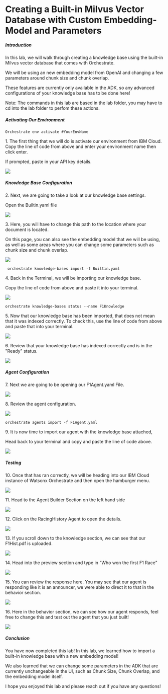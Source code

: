 # Creating a Built-in Milvus Vector Database with Custom Embedding-Model and Parameters

##### Introduction

In this lab, we will walk through creating a knowledge base using the built-in Milvus vector database that comes with Orchestrate.

We will be using an new embedding model from OpenAI and changing a few parameters around chunk size and chunk overlap.

These features are currently only available in the ADK, so any advanced configurations of your knowledge base has to be done here!

Note: The commands in this lab are based in the lab folder, you may have to cd into the lab folder to perfom these actions.

##### Activating Our Environment

```
Orchestrate env activate #YourEnvName
```

1\. The first thing that we will do is activate our environment from IBM Cloud. Copy the line of code from above and enter your environment name then click enter.

If prompted, paste in your API key details.

![](https://ajeuwbhvhr.cloudimg.io/https://colony-recorder.s3.amazonaws.com/files/2025-09-03/e2678fb2-ae7b-4e5d-8aae-97b28dcb2df9/ascreenshot.jpeg?tl_px=195,466&br_px=1000,915&force_format=jpeg&q=100&width=804)

##### Knowledge Base Configuration

2\. Next, we are going to take a look at our knowledge base settings.

Open the Builtin.yaml file

![](https://ajeuwbhvhr.cloudimg.io/https://colony-recorder.s3.amazonaws.com/files/2025-09-03/9d599387-dc94-49d3-be64-4865f5501b07/user_cropped_screenshot.webp?tl_px=0,134&br_px=502,415&force_format=jpeg&q=100&width=503)

3\. Here, you will have to change this path to the location where your document is located.

On this page, you can also see the embedding model that we will be using, as well as some areas where you can change some parameters such as chunk size and chunk overlap.

![](https://ajeuwbhvhr.cloudimg.io/https://colony-recorder.s3.amazonaws.com/files/2025-09-03/849ae0cd-b00e-45c9-93de-879c5c37732a/ascreenshot.jpeg?tl_px=230,70&br_px=1091,551&force_format=jpeg&q=100&width=860&wat_scale=76&wat=1&wat_opacity=1&wat_gravity=northwest&wat_url=https://colony-recorder.s3.amazonaws.com/images/watermarks/FB923C_standard.png&wat_pad=617,120)

```
 orchestrate knowledge-bases import -f Builtin.yaml
```

4\. Back in the Terminal, we will be importing our knowledge base.

Copy the line of code from above and paste it into your terminal.

![](https://ajeuwbhvhr.cloudimg.io/https://colony-recorder.s3.amazonaws.com/files/2025-09-03/1d6dd928-90d3-46ae-bab2-5000f71022cb/ascreenshot.jpeg?tl_px=217,493&br_px=1021,943&force_format=jpeg&q=100&width=804)

```
orchestrate knowledge-bases status --name F1Knowledge
```

5\. Now that our knowledge base has been imported, that does not mean that it was indexed correctly. To check this, use the line of code from above and  paste that into your terminal.

![](https://ajeuwbhvhr.cloudimg.io/https://colony-recorder.s3.amazonaws.com/files/2025-09-03/740e9d4e-4ff8-419e-b424-7efb53182082/ascreenshot.jpeg?tl_px=182,509&br_px=987,958&force_format=jpeg&q=100&width=804)

6\. Review that your knowledge base has indexed correctly and is in the "Ready" status.

![](https://ajeuwbhvhr.cloudimg.io/https://colony-recorder.s3.amazonaws.com/files/2025-09-03/f59aea03-9f12-4e11-b4da-ad00cde92617/ascreenshot.jpeg?tl_px=506,439&br_px=1653,1080&force_format=jpeg&q=100&width=1120.0&wat=1&wat_opacity=1&wat_gravity=northwest&wat_url=https://colony-recorder.s3.amazonaws.com/images/watermarks/FB923C_standard.png&wat_pad=523,360)

##### Agent Configuration

7\. Next we are going to be opening our F1Agent.yaml File.

![](https://ajeuwbhvhr.cloudimg.io/https://colony-recorder.s3.amazonaws.com/files/2025-09-03/e66cb394-279b-4414-8942-2a0ecc903ec9/user_cropped_screenshot.webp?tl_px=148,19&br_px=773,369&force_format=jpeg&q=100&width=625)

8\. Review the agent configuration.

![](https://ajeuwbhvhr.cloudimg.io/https://colony-recorder.s3.amazonaws.com/files/2025-09-03/07f7a3c6-1656-4d1d-893d-33c96486111f/ascreenshot.jpeg?tl_px=244,60&br_px=1104,541&force_format=jpeg&q=100&width=860&wat_scale=76&wat=1&wat_opacity=1&wat_gravity=northwest&wat_url=https://colony-recorder.s3.amazonaws.com/images/watermarks/FB923C_standard.png&wat_pad=431,135)

```
orchestrate agents import -f F1Agent.yaml
```

9\. It is now time to import our agent with the knowledge base attached,

Head back to your terminal and copy and paste the line of code above.

![](https://ajeuwbhvhr.cloudimg.io/https://colony-recorder.s3.amazonaws.com/files/2025-09-03/3caac8d4-cebb-4d06-b0c7-3b1487638161/ascreenshot.jpeg?tl_px=217,596&br_px=1021,1045&force_format=jpeg&q=100&width=804)

##### Testing

10\. Once that has ran correctly, we will be heading into our IBM Cloud instance of Watsonx Orchestrate and then open the hamburger menu.

![](https://ajeuwbhvhr.cloudimg.io/https://colony-recorder.s3.amazonaws.com/files/2025-09-03/b57dad8c-57e5-4a2b-8608-eea591074857/ascreenshot.jpeg?tl_px=0,0&br_px=1376,769&force_format=jpeg&q=100&width=1120.0&wat=1&wat_opacity=1&wat_gravity=northwest&wat_url=https://colony-recorder.s3.amazonaws.com/images/watermarks/FB923C_standard.png&wat_pad=-19,51)

11\. Head to the Agent Builder Section on the left hand side

![](https://ajeuwbhvhr.cloudimg.io/https://colony-recorder.s3.amazonaws.com/files/2025-09-03/e5dac22a-f235-4d0e-b58c-b9063afc2828/ascreenshot.jpeg?tl_px=0,0&br_px=1376,769&force_format=jpeg&q=100&width=1120.0&wat=1&wat_opacity=1&wat_gravity=northwest&wat_url=https://colony-recorder.s3.amazonaws.com/images/watermarks/FB923C_standard.png&wat_pad=77,168)

12\. Click on the RacingHistory Agent to open the details.

![](https://ajeuwbhvhr.cloudimg.io/https://colony-recorder.s3.amazonaws.com/files/2025-09-03/452157e8-34bc-4f26-bba3-c37496b0a314/ascreenshot.jpeg?tl_px=142,413&br_px=1125,962&force_format=jpeg&q=100&width=983&wat_scale=87&wat=1&wat_opacity=1&wat_gravity=northwest&wat_url=https://colony-recorder.s3.amazonaws.com/images/watermarks/FB923C_standard.png&wat_pad=459,243)

13\. If you scroll down to the knowledge section, we can see that our F1Hist.pdf is uploaded.

![](https://ajeuwbhvhr.cloudimg.io/https://colony-recorder.s3.amazonaws.com/files/2025-09-03/f6424dcc-4dec-4e7f-92aa-f4d0eccba5a5/ascreenshot.jpeg?tl_px=411,393&br_px=1271,873&force_format=jpeg&q=100&width=860&wat_scale=76&wat=1&wat_opacity=1&wat_gravity=northwest&wat_url=https://colony-recorder.s3.amazonaws.com/images/watermarks/FB923C_standard.png&wat_pad=161,215)

14\. Head into the preview section and type in "Who won the first F1 Race"

![](https://ajeuwbhvhr.cloudimg.io/https://colony-recorder.s3.amazonaws.com/files/2025-09-03/1c18bf89-e5ce-4813-a0a6-f3383d95b44d/ascreenshot.jpeg?tl_px=1184,310&br_px=2560,1080&force_format=jpeg&q=100&width=1120.0&wat=1&wat_opacity=1&wat_gravity=northwest&wat_url=https://colony-recorder.s3.amazonaws.com/images/watermarks/FB923C_standard.png&wat_pad=321,572)

15\. You can review the response here. You may see that our agent is responding like it is an announcer, we were able to direct it to that in the behavior section.

![](https://ajeuwbhvhr.cloudimg.io/https://colony-recorder.s3.amazonaws.com/files/2025-09-03/5575b0bf-aba4-4058-b66d-5318409780b7/ascreenshot.jpeg?tl_px=1548,188&br_px=2531,738&force_format=jpeg&q=100&width=983&wat_scale=87&wat=1&wat_opacity=1&wat_gravity=northwest&wat_url=https://colony-recorder.s3.amazonaws.com/images/watermarks/FB923C_standard.png&wat_pad=312,311)

16\. Here in the behavior section, we can see how our agent responds, feel free to change this and test out the agent that you just built!

![](https://ajeuwbhvhr.cloudimg.io/https://colony-recorder.s3.amazonaws.com/files/2025-09-03/4b92c08d-b6f8-4317-a3aa-ec8029b06ab8/ascreenshot.jpeg?tl_px=382,356&br_px=1147,783&force_format=jpeg&q=100&width=764&wat_scale=68&wat=1&wat_opacity=1&wat_gravity=northwest&wat_url=https://colony-recorder.s3.amazonaws.com/images/watermarks/FB923C_standard.png&wat_pad=336,190)

##### Conclusion

You have now completed this lab! In this lab, we learned how to import a built-in knowledge base with a new embedding model!

We also learned that we can change some parameters in the ADK that are currently unchangeable in the UI, such as Chunk Size, Chunk Overlap, and the embedding model itself.

I hope you enjoyed this lab and please reach out if you have any questions!

